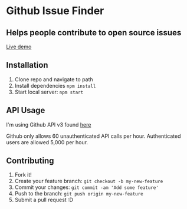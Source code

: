 # Github Issue Finder

## Helps people contribute to open source issues

[Live demo](http://gitsomeissues.herokuapp.com)

## Installation

1. Clone repo and navigate to path
2. Install dependencies `npm install`
3. Start local server: `npm start`

## API Usage

I'm using Github API v3 found [here](https://developer.github.com/v3/)

Github only allows 60 unauthenticated API calls per hour. Authenticated users are allowed 5,000 per hour.

## Contributing

1. Fork it!
2. Create your feature branch: `git checkout -b my-new-feature`
3. Commit your changes: `git commit -am 'Add some feature'`
4. Push to the branch: `git push origin my-new-feature`
5. Submit a pull request :D
